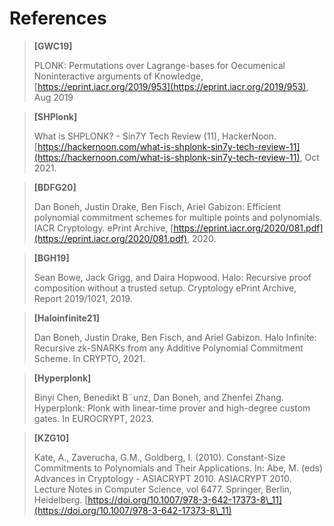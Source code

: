 # References

> **\[GWC19]**&#x20;
>
> PLONK: Permutations over Lagrange-bases for Oecumenical Noninteractive arguments of Knowledge, [https://eprint.iacr.org/2019/953](https://eprint.iacr.org/2019/953), Aug 2019

> **\[SHPlonk]**&#x20;
>
> What is SHPLONK? - Sin7Y Tech Review (11), HackerNoon. [https://hackernoon.com/what-is-shplonk-sin7y-tech-review-11](https://hackernoon.com/what-is-shplonk-sin7y-tech-review-11), Oct 2021.

> **\[BDFG20]**&#x20;
>
> Dan Boneh, Justin Drake, Ben Fisch, Ariel Gabizon: Efficient polynomial commitment schemes for multiple points and polynomials. IACR Cryptology. ePrint Archive, [https://eprint.iacr.org/2020/081.pdf](https://eprint.iacr.org/2020/081.pdf), 2020.

> **\[BGH19]**&#x20;
>
> Sean Bowe, Jack Grigg, and Daira Hopwood. Halo: Recursive proof composition without a trusted setup. Cryptology ePrint Archive, Report 2019/1021, 2019.

> **\[Haloinfinite21]**&#x20;
>
> Dan Boneh, Justin Drake, Ben Fisch, and Ariel Gabizon. Halo Infinite: Recursive zk-SNARKs from any Additive Polynomial Commitment Scheme. In CRYPTO, 2021.

> **\[Hyperplonk]**&#x20;
>
> Binyi Chen, Benedikt B¨unz, Dan Boneh, and Zhenfei Zhang. Hyperplonk: Plonk with linear-time prover and high-degree custom gates. In EUROCRYPT, 2023.

> **\[KZG10]**&#x20;
>
> Kate, A., Zaverucha, G.M., Goldberg, I. (2010). Constant-Size Commitments to Polynomials and Their Applications. In: Abe, M. (eds) Advances in Cryptology - ASIACRYPT 2010. ASIACRYPT 2010. Lecture Notes in Computer Science, vol 6477. Springer, Berlin, Heidelberg. [https://doi.org/10.1007/978-3-642-17373-8\_11](https://doi.org/10.1007/978-3-642-17373-8\_11)

